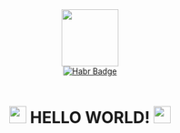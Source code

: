 <div id="header" align="center">
  <img src="https://media.giphy.com/media/l0IyaVYnlvBaAUovu/giphy.gif" width="100"/>
  
  <div id="badges">
    <a href="your-linkedin-URL">
      <img src="https://img.shields.io/badge/ Habr -blue?style=for-the-badge&logo=habr&logoColor=white" alt="Habr Badge"/>
    </a>
    
  </div>
  <p>
  </p>
  <div>
    <a>
      <img src="https://img.shields.io/github/watchers/itsZENR/itsZENR?style=social&color=blue" alt=""/>
      <h1>
      <img src="https://media.giphy.com/media/hvRJCLFzcasrR4ia7z/giphy.gif" width="30px"/>
        HELLO WORLD!
      <img src="https://media.giphy.com/media/hvRJCLFzcasrR4ia7z/giphy.gif" width="30px"/>
    </h1>
    </a>
    
    
  </div>
  
  
</div>
